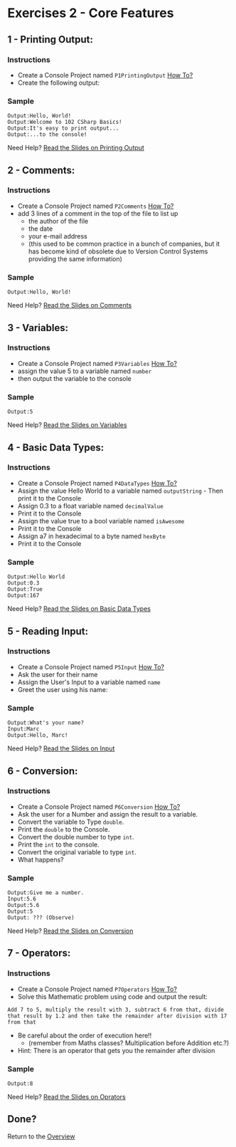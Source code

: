 # Exercises 2 - Core Features



## 1 - Printing Output: 

### Instructions
- Create a Console Project named `P1PrintingOutput` [How To?](https://gist.github.com/marczaku/a8b3c38c37e8876a46194a73ed24b1f2)
- Create the following output:

### Sample
```
Output:Hello, World!
Output:Welcome to 102 CSharp Basics!
Output:It's easy to print output...
Output:...to the console!
```

Need Help? [Read the Slides on Printing Output](slides#1---printing-output)

## 2 - Comments: 

### Instructions
- Create a Console Project named `P2Comments` [How To?](https://gist.github.com/marczaku/a8b3c38c37e8876a46194a73ed24b1f2)
- add 3 lines of a comment in the top of the file to list up 
  - the author of the file
  - the date
  - your e-mail address 
  - (this used to be common practice in a bunch of companies, but it has become kind of obsolete due to Version Control Systems providing the same information)
### Sample
```
Output:Hello, World!
```

Need Help? [Read the Slides on Comments](slides#2---comments)

## 3 - Variables: 

### Instructions
- Create a Console Project named `P3Variables` [How To?](https://gist.github.com/marczaku/a8b3c38c37e8876a46194a73ed24b1f2)
- assign the value 5 to a variable named `number` 
- then output the variable to the console
### Sample
```
Output:5
```

Need Help? [Read the Slides on Variables](slides#3---variables)

## 4 - Basic Data Types: 

### Instructions
- Create a Console Project named `P4DataTypes` [How To?](https://gist.github.com/marczaku/a8b3c38c37e8876a46194a73ed24b1f2)
- Assign the value Hello World to a variable named `outputString` - Then print it to the Console 
- Assign 0.3 to a float variable named `decimalValue` 
- Print it to the Console 
- Assign the value true to a bool variable named `isAwesome` 
- Print it to the Console
- Assign a7 in hexadecimal to a byte named `hexByte` 
- Print it to the Console
### Sample
```
Output:Hello World
Output:0.3
Output:True
Output:167
```

Need Help? [Read the Slides on Basic Data Types](slides#4---basic-data-types)

## 5 - Reading Input: 

### Instructions
- Create a Console Project named `P5Input` [How To?](https://gist.github.com/marczaku/a8b3c38c37e8876a46194a73ed24b1f2)
- Ask the user for their name
- Assign the User's Input to a variable named `name`
- Greet the user using his name:
### Sample
```
Output:What's your name?
Input:Marc
Output:Hello, Marc!
```

Need Help? [Read the Slides on Input](slides#5---reading-input)

## 6 - Conversion: 

### Instructions
- Create a Console Project named `P6Conversion` [How To?](https://gist.github.com/marczaku/a8b3c38c37e8876a46194a73ed24b1f2)
- Ask the user for a Number and assign the result to a variable.
- Convert the variable to Type `double`.
- Print the `double` to the Console.
- Convert the double number to type `int`.
- Print the `int` to the console.
- Convert the original variable to type `int`.
- What happens?
### Sample
```
Output:Give me a number.
Input:5.6
Output:5.6
Output:5
Output: ??? (Observe)
```

Need Help? [Read the Slides on Conversion](slides#6---conversion)

## 7 - Operators: 

### Instructions
- Create a Console Project named `P7Operators` [How To?](https://gist.github.com/marczaku/a8b3c38c37e8876a46194a73ed24b1f2)
- Solve this Mathematic problem using code and output the result: 

```
Add 7 to 5, multiply the result with 3, subtract 6 from that, divide that result by 1.2 and then take the remainder after division with 17 from that
```
- Be careful about the order of execution here!!
  - (remember from Maths classes? Multiplication before Addition etc.?)
- Hint: There is an operator that gets you the remainder after division
### Sample
```
Output:8
```

Need Help? [Read the Slides on Oprators](slides#7---operators)

## Done?
Return to the [Overview](../../../#2-core-features)